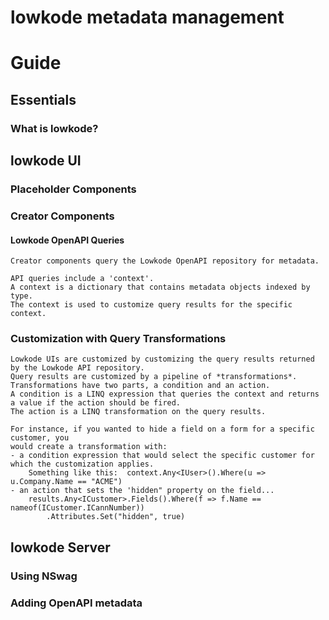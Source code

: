 # lowkode metadata management

# Guide
## Essentials
### What is lowkode?
## lowkode UI
### Placeholder Components
### Creator Components

#### Lowkode OpenAPI Queries
	Creator components query the Lowkode OpenAPI repository for metadata.

	API queries include a 'context'.  
	A context is a dictionary that contains metadata objects indexed by type.  
	The context is used to customize query results for the specific context.

### Customization with Query Transformations
	Lowkode UIs are customized by customizing the query results returned by the Lowkode API repository.
	Query results are customized by a pipeline of *transformations*.
	Transformations have two parts, a condition and an action.
	A condition is a LINQ expression that queries the context and returns a value if the action should be fired.
	The action is a LINQ transformation on the query results.

	For instance, if you wanted to hide a field on a form for a specific customer, you 
	would create a transformation with:
	- a condition expression that would select the specific customer for which the customization applies.
		Something like this:  context.Any<IUser>().Where(u => u.Company.Name == "ACME")
	- an action that sets the 'hidden" property on the field...
		results.Any<ICustomer>.Fields().Where(f => f.Name == nameof(ICustomer.ICannNumber))
			.Attributes.Set("hidden", true)

## lowkode Server
### Using NSwag 
### Adding OpenAPI metadata

